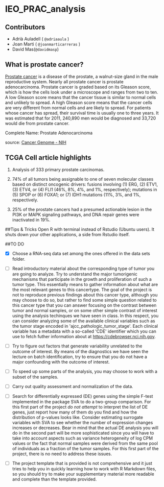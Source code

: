 # IEO_PRAC_analysis

## Contributors

* Adrià Auladell ( `@adriaaula` )
* Joan Marti ( `@joanmarticarreras` )
* David Mas(`@davidmasp`)

## What is prostate cancer?

[Prostate cancer](https://en.wikipedia.org/wiki/Prostate_cancer)
is a disease of the prostate, a walnut-size gland in the male
reproductive system.  Nearly all prostate cancer is prostate adenocarcinoma.
 Prostate cancer is graded based on its Gleason score, which is how the cells
 look under a microscope and ranges from two to ten. A low Gleason score means
 that the cancer tissue is similar to normal cells and unlikely to spread. A
 high Gleason score means that the cancer cells are very different from normal
 cells and are likely to spread. For patients whose cancer has spread, their
 survival time is usually one to three years. It was estimated that for 2011,
 240,890 men would be diagnosed and 33,720 would die from prostate cancer.

Complete Name: Prostate Adenocarcinoma

source: [Cancer Genome - NIH](http://cancergenome.nih.gov/cancersselected/prostatecancer)

## TCGA Cell article highlights

1. Analysis of 333 primary prostate carcinomas.

2. 74% of all tumors being assignable to one of seven molecular classes based on distinct oncogenic drivers: fusions involving (1) ERG, (2) ETV1, (3) ETV4, or (4) FLI1 (46%, 8%, 4%, and 1%, respectively); mutations in (5) SPOP or (6) FOXA1; or (7) IDH1 mutations (11%, 3%, and 1%, respectively.

3. 25% of the prostate cancers had a presumed actionable lesion in the PI3K or MAPK signaling pathways, and DNA repair genes were inactivated in 19%.

##Tips & Tricks
Open R with terminal instead of Rstudio (Ubuntu users). It shuts down your other applications, a side from Rstudio itself.

##TO DO

- [x] Choose a RNA-seq data set among the ones offered in the data sets folder.
- [ ] Read introductory material about the corresponding type of tumor you are going to analyze. Try to understand the major tumorigenic mechanisms that participate in the growth and proliferation of such a tumor type. This essentially means to gather information about what are the most relevant genes to this cancertype. The goal of the project is not to reproduce previous findings about this cancer type, although you may choose to do so, but rather to find some simple question related to this cancer type that you can answer focusing on the contrast between tumor and normal samples, or on some other simple contrast of interest using the analysis techinques we have seen in class. In this respect, you can consider analyzing some of the available clinical variables such as the tumor stage encoded in 'ajcc_pathologic_tumor_stage'. Each clinical variable has a metadata with a so-called 'CDE' identifier which you can use to fetch futher information about at https://cdebrowser.nci.nih.gov.
- [ ] Try to figure out factors that generate variability unrelated to the outcome of interest. By means of the diagnostics we have seen the lecture on batch identification, try to ensure that you do not have a major confounding with the outcome of interest.
- [ ] To speed up some parts of the analysis, you may choose to work with a subset of the samples.
- [ ] Carry out quality assessment and normalization of the data.
- [ ] Search for differentially expressed (DE) genes using the simple F-test implemented in the package SVA to do a two-group comparison. For this first part of the project *do not attempt* to interpret the list of DE genes, just report how many of them do you find and how the distribution of p-values looks like. Consider estimating surrogate variables with SVA to see whether the number of expression changes increases or decreases. Bear in mind that the actual DE analysis you will do in the second part will be more sophisticated since you will have to take into account aspects such as variance heterogeneity of log CPM values or the fact that normal samples were derived from the same pool of individuals as a fraction of the tumor samples. For this first part of the project, there is no need to address these issues.
- [ ] The project template that is provided is not comprehensive and it just tries to help you in quickly learning how to work with R Markdown files, so you should try to make your supplementary material more readable and complete than the template provided.

